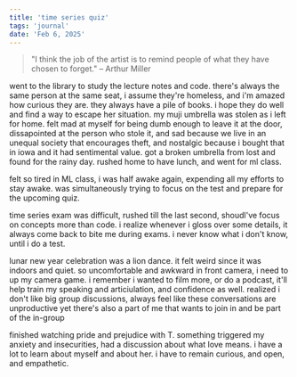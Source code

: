 ```yaml
---
title: 'time series quiz'
tags: 'journal'
date: 'Feb 6, 2025'
---
```


> "I think the job of the artist is to remind people of what they have chosen to forget." – Arthur Miller

went to the library to study the lecture notes and code. there's always the same person at the same seat, i assume they're homeless, and i'm amazed how curious they are. they always have a pile of books. i hope they do well and find a way to escape her situation. my muji umbrella was stolen as i left for home. felt mad at myself for being dumb enough to leave it at the door, dissapointed at the person who stole it, and sad because we live in an unequal society that encourages theft, and nostalgic because i bought that in iowa and it had sentimental value. got a broken umbrella from lost and found for the rainy day. rushed home to have lunch, and went for ml class.

felt so tired in ML class, i was half awake again, expending all my efforts to stay awake. was simultaneously trying to focus on the test and prepare for the upcoming quiz.

time series exam was difficult, rushed till the last second, shoudl've focus on concepts more than code. i realize whenever i gloss over some details, it always come back to bite me during exams. i never know what i don't know, until i do a test.

lunar new year celebration was a lion dance. it felt weird since it was indoors and quiet. so uncomfortable and awkward in front camera, i need to up my camera game. i remember i wanted to film more, or do a podcast, it'll help train my speaking and articiulation, and confidence as well. realized i don't like big group discussions, always feel like these conversations are unproductive yet there's also a part of me that wants to join in and be part of the in-group

finished watching pride and prejudice with T. something triggered my anxiety and insecurities, had a discussion about what love means. i have a lot to learn about myself and about her. i have to remain curious, and open, and empathetic.
